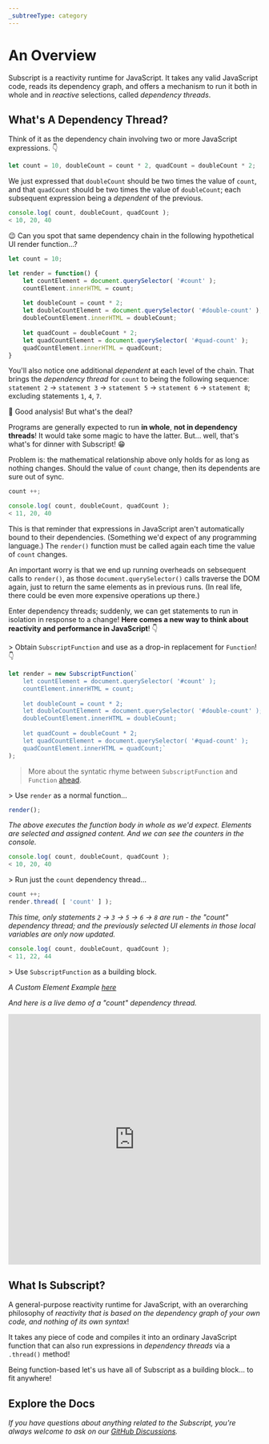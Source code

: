 ```yaml
---
_subtreeType: category
---
```

# An Overview

Subscript is a reactivity runtime for JavaScript. It takes any valid JavaScript code, reads its dependency graph, and offers a mechanism to run it both in whole and in *reactive* selections, called *dependency threads*.

## What's A Dependency Thread?

Think of it as the dependency chain involving two or more JavaScript expressions. 👇

```js
let count = 10, doubleCount = count * 2, quadCount = doubleCount * 2;
```

We just expressed that `doubleCount` should be two times the value of `count`, and that `quadCount` should be two times the value of `doubleCount`; each subsequent expression being a *dependent* of the previous.

```js
console.log( count, doubleCount, quadCount );
< 10, 20, 40
```

😉 Can you spot that same dependency chain in the following hypothetical UI render function…?

```js
let count = 10;
```

```js
let render = function() {
    let countElement = document.querySelector( '#count' );
    countElement.innerHTML = count;
    
    let doubleCount = count * 2;
    let doubleCountElement = document.querySelector( '#double-count' );
    doubleCountElement.innerHTML = doubleCount;
    
    let quadCount = doubleCount * 2;
    let quadCountElement = document.querySelector( '#quad-count' );
    quadCountElement.innerHTML = quadCount;
}
```

You'll also notice one additional *dependent* at each level of the chain. That brings the *dependency thread* for `count` to being the following sequence: `statement 2` -> `statement 3` -> `statement 5` -> `statement 6` -> `statement 8`; excluding statements `1`, `4`, `7`.

🤝 Good analysis! But what's the deal?

Programs are generally expected to run **in whole**, **not in dependency threads**! It would take some magic to have the latter. But... well, that's what's for dinner with Subscript! 😁

Problem is: the mathematical relationship above only holds for as long as nothing changes. Should the value of `count` change, then its dependents are sure out of sync.

```js
count ++;
```

```js
console.log( count, doubleCount, quadCount );
< 11, 20, 40
```

This is that reminder that expressions in JavaScript aren't automatically bound to their dependencies. (Something we'd expect of any programming language.) The `render()` function must be called again each time the value of `count` changes.

An important worry is that we end up running overheads on sebsequent calls to `render()`, as those `document.querySelector()` calls traverse the DOM again, just to return the same elements as in previous runs. (In real life, there could be even more expensive operations up there.)

Enter dependency threads; suddenly, we can get statements to run in isolation in response to a change! **Here comes a new way to think about reactivity and performance in JavaScript**! 👇

\> Obtain `SubscriptFunction` and use as a drop-in replacement for `Function`! 👇

```js
let render = new SubscriptFunction(`
    let countElement = document.querySelector( '#count' );
    countElement.innerHTML = count;
    
    let doubleCount = count * 2;
    let doubleCountElement = document.querySelector( '#double-count' );
    doubleCountElement.innerHTML = doubleCount;
    
    let quadCount = doubleCount * 2;
    let quadCountElement = document.querySelector( '#quad-count' );
    quadCountElement.innerHTML = quadCount;`
);
```

> More about the syntatic rhyme between `SubscriptFunction` and `Function` [ahead](#api).

\> Use `render` as a normal function…

```js
render();
```

*The above executes the function body in whole as we'd expect. Elements are selected and assigned content. And we can see the counters in the console.*

```js
console.log( count, doubleCount, quadCount );
< 10, 20, 40
```

\> Run just the `count` dependency thread…

```js
count ++;
render.thread( [ 'count' ] );
```

*This time, only statements `2` -> `3` -> `5` -> `6` -> `8` are run - *the "count" dependency thread*; and the previously selected UI elements in those local variables are only now updated.*

```js
console.log( count, doubleCount, quadCount );
< 11, 22, 44
```

\> Use `SubscriptFunction` as a building block.

*A Custom Element Example [here](usage/subscript-element)*

*And here is a live demo of a "count" dependency thread.*

<iframe frameborder="0" width="100%" height="500px" src="https://replit.com/@WebQit/Dependency-Thread-Demo-3-Counts-Button?embed=true"></iframe>

## What Is Subscript?

A general-purpose reactivity runtime for JavaScript, with an overarching philosophy of *reactivity that is based on the dependency graph of your own code, and nothing of its own syntax*!

It takes any piece of code and compiles it into an ordinary JavaScript function that can also run expressions in *dependency threads* via a `.thread()` method!

Being function-based let's us have all of Subscript as a building block… to fit anywhere!

## Explore the Docs

*If you have questions about anything related to the Subscript, you're always welcome to ask on our [GitHub Discussions](https://github.com/webqit/subscript/discussions).*
